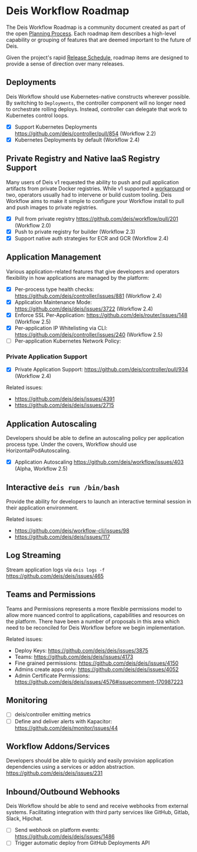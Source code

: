 # Deis Workflow Roadmap

The Deis Workflow Roadmap is a community document created as part of the open
[Planning Process](planning-process.md). Each roadmap item describes a high-level capability or
grouping of features that are deemed important to the future of Deis.

Given the project's rapid [Release Schedule](releases.md), roadmap
items are designed to provide a sense of direction over many releases.

## Deployments

Deis Workflow should use Kubernetes-native constructs wherever possible. By
switching to `Deployments`, the controller component will no longer need to
orchestrate rolling deploys. Instead, controller can delegate that work to
Kubernetes control loops.

* [X] Support Kubernetes Deployments <https://github.com/deis/controller/pull/854> (Workflow 2.2)
* [X] Kubernetes Deployments by default (Workflow 2.4)

## Private Registry and Native IaaS Registry Support

Many users of Deis v1 requested the ability to push and pull application
artifacts from private Docker registries. While v1 supported a
[workaround](https://github.com/deis/deis/issues/2232) or two, operators
usually had to intervene or build custom tooling. Deis Workflow aims to make it
simple to configure your Workflow install to pull and push images to private
registries.

* [X] Pull from private registry <https://github.com/deis/workflow/pull/201> (Workflow 2.0)
* [X] Push to private registry for builder (Workflow 2.3)
* [X] Support native auth strategies for ECR and GCR (Workflow 2.4)

## Application Management

Various application-related features that give developers and operators
flexibility in how applications are managed by the platform:

* [X] Per-process type health checks: <https://github.com/deis/controller/issues/881> (Workflow 2.4)
* [X] Application Maintenance Mode: <https://github.com/deis/deis/issues/3722> (Workflow 2.4)
* [X] Enforce SSL Per-Application: <https://github.com/deis/router/issues/148> (Workflow 2.5)
* [X] Per-application IP Whitelisting via CLI: <https://github.com/deis/controller/issues/240> (Workflow 2.5)
* [ ] Per-application Kubernetes Network Policy:

### Private Application Support

* [X] Private Application Support: <https://github.com/deis/controller/pull/934> (Workflow 2.4)

Related issues:

* <https://github.com/deis/deis/issues/4391>
* <https://github.com/deis/deis/issues/2715>

## Application Autoscaling

Developers should be able to define an autoscaling policy per application
process type. Under the covers, Workflow should use HorizontalPodAutoscaling.

* [X] Application Autoscaling <https://github.com/deis/workflow/issues/403> (Alpha, Workflow 2.5)

## Interactive `deis run /bin/bash`

Provide the ability for developers to launch an interactive terminal session in
their application environment.

Related issues:

* <https://github.com/deis/workflow-cli/issues/98>
* <https://github.com/deis/deis/issues/117>

## Log Streaming

Stream application logs via `deis logs -f` <https://github.com/deis/deis/issues/465>

## Teams and Permissions

Teams and Permissions represents a more flexible permissions model to allow
more nuanced control to applications, capabilities and resources on the
platform. There have been a number of proposals in this area which need to be
reconciled for Deis Workflow before we begin implementation.

Related issues:

* Deploy Keys: <https://github.com/deis/deis/issues/3875>
* Teams: <https://github.com/deis/deis/issues/4173>
* Fine grained permissions: <https://github.com/deis/deis/issues/4150>
* Admins create apps only: <https://github.com/deis/deis/issues/4052>
* Admin Certificate Permissions: <https://github.com/deis/deis/issues/4576#issuecomment-170987223>

## Monitoring

* [ ] deis/controller emitting metrics
* [ ] Define and deliver alerts with Kapacitor: <https://github.com/deis/monitor/issues/44>

## Workflow Addons/Services

Developers should be able to quickly and easily provision application
dependencies using a services or addon abstraction.
<https://github.com/deis/deis/issues/231>

## Inbound/Outbound Webhooks

Deis Workflow should be able to send and receive webhooks from external
systems. Facilitating integration with third party services like GitHub,
Gitlab, Slack, Hipchat.

* [ ] Send webhook on platform events: <https://github.com/deis/deis/issues/1486>
* [ ] Trigger automatic deploy from GitHub Deployments API
